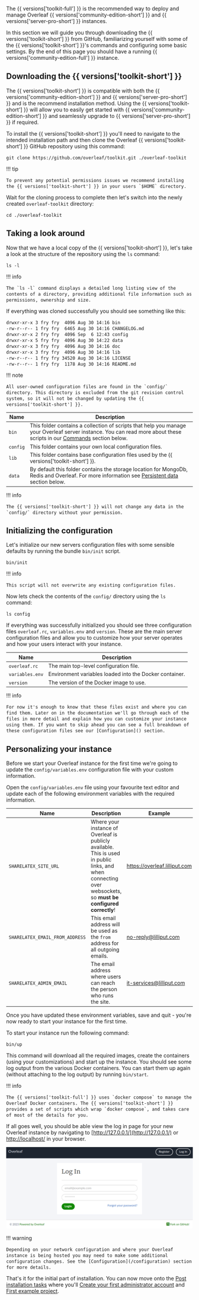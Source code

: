 

The {{ versions['toolkit-full'] }} is the recommended way to deploy and manage Overleaf {{ versions['community-edition-short'] }} and {{ versions['server-pro-short'] }} instances. 

In this section we will guide you through downloading the {{ versions['toolkit-short'] }} from GitHub, familiarizing yourself with some of the {{ versions['toolkit-short'] }}'s commands and configuring some basic settings. By the end of this page you should have a running {{ versions['community-edition-full'] }} instance.

## Downloading the {{ versions['toolkit-short'] }}

The {{ versions['toolkit-short'] }} is compatible with both the {{ versions['community-edition-short'] }} and {{ versions['server-pro-short'] }} and is the recommend installation method. Using the {{ versions['toolkit-short'] }} will allow you to easily get started with {{ versions['community-edition-short'] }} and seamlessly upgrade to {{ versions['server-pro-short'] }} if required.

To install the {{ versions['toolkit-short'] }} you'll need to navigate to the intended installation path and then clone the Overleaf {{ versions['toolkit-short'] }} GitHub repository using this command:

```
git clone https://github.com/overleaf/toolkit.git ./overleaf-toolkit
```

!!! tip

    To prevent any potential permissions issues we recommend installing the {{ versions['toolkit-short'] }} in your users `$HOME` directory.

Wait for the cloning process to complete then let's switch into the newly created `overleaf-toolkit` directory:

```
cd ./overleaf-toolkit
```

## Taking a look around

Now that we have a local copy of the {{ versions['toolkit-short'] }}, let's take a look at the structure of the repository using the `ls` command:

```
ls -l
```

!!! info

    The `ls -l` command displays a detailed long listing view of the contents of a directory, providing additional file information such as permissions, ownership and size.

If everything was cloned successfully you should see something like this:

```
drwxr-xr-x 3 fry fry  4096 Aug 30 14:16 bin
-rw-r--r-- 1 fry fry  6465 Aug 30 14:16 CHANGELOG.md
drwxr-xr-x 2 fry fry  4096 Sep  6 12:43 config
drwxr-xr-x 5 fry fry  4096 Aug 30 14:22 data
drwxr-xr-x 3 fry fry  4096 Aug 30 14:16 doc
drwxr-xr-x 3 fry fry  4096 Aug 30 14:16 lib
-rw-r--r-- 1 fry fry 34520 Aug 30 14:16 LICENSE
-rw-r--r-- 1 fry fry  1178 Aug 30 14:16 README.md
```

!!! note

    All user-owned configuration files are found in the `config/` directory. This directory is excluded from the git revision control system, so it will not be changed by updating the {{ versions['toolkit-short'] }}. 

| Name | Description | 
| --------------- | --------------- |   
| `bin` | This folder contains a collection of scripts that help you manage your Overleaf server instance. You can read more about these scripts in our [Commands]() section below.| 
| `config` | This folder contains your own local configuration files. | 
| `lib` | This folder contains base configuration files used by the {{ versions['toolkit-short'] }}. | 
| `data` | By default this folder contains the storage location for MongoDb, Redis and Overleaf. For more information see [Persistent data](https://github.com/overleaf/toolkit/blob/master/doc/persistent-data.md) section below. | 

!!! info

    The {{ versions['toolkit-short'] }} will not change any data in the `config/` directory without your permission.

## Initializing the configuration

Let's initialize our new servers configuration files with some sensible defaults by running the bundle `bin/init` script. 

```
bin/init
```

!!! info

    This script will not overwrite any existing configuration files.

Now lets check the contents of the `config/` directory using the `ls` command:

```
ls config
```
If everything was successfully initialized you should see three configuration files `overleaf.rc`,  `variables.env` and `version`. These are the main server configuration files and allow you to customize how your server operates and how your users interact with your instance.

| Name | Description | 
| ---- | ----------- |   
| `overleaf.rc` | The main top-level configuration file. | 
| `variables.env` | Environment variables loaded into the Docker container. | 
| `version` | The version of the Docker image to use. | 

!!! info

    For now it's enough to know that these files exist and where you can find them. Later on in the documentation we'll go through each of the files in more detail and explain how you can customize your instance using them. If you want to skip ahead you can see a full breakdown of these configuration files see our [Configuration]() section.

## Personalizing your instance

Before we start your Overleaf instance for the first time we're going to update the `config/variables.env` configuration file with your custom information.

Open the `config/variables.env` file using your favourite text editor and update each of the following environment variables with the required information.

| Name | Description | Example |
| ---- | ----------- | ------- |
| `SHARELATEX_SITE_URL` | Where your instance of Overleaf is publicly available. This is used in public links, and when connecting over websockets, so **must be configured correctly**! | https://overleaf.lilliput.com
| `SHARELATEX_EMAIL_FROM_ADDRESS` | This email address will be used as the `from` address for all outgoing emails. | no-reply@lilliput.com
| `SHARELATEX_ADMIN_EMAIL` | The email address where users can reach the person who runs the site. | it-services@lilliput.com

Once you have updated these environment variables, save and quit - you're now ready to start your instance for the first time.

To start your instance run the following command:

```
bin/up
```

This command will download all the required images, create the containers (using your customizations) and start up the instance. You should see some log output from the various Docker containers. You can start them up again (without attaching to the log output) by running `bin/start`.

!!! info

    The {{ versions['toolkit-full'] }} uses `docker compose` to manage the Overleaf Docker containers. The {{ versions['toolkit-short'] }} provides a set of scripts which wrap `docker compose`, and takes care of most of the details for you.

If all goes well, you should be able view the log in page for your new Overleaf instance by navigating to [http://127.0.0.1/](http://127.0.0.1/) or [http://localhost/](http://localhost/) in your browser.

![An image of the Overleaf login screen with username and password fields, a 'Login' button and a 'Forgot your password?' link.](../assets/log-in-page.png "Overleaf log in page")

!!! warning

    Depending on your network configuration and where your Overleaf instance is being hosted you may need to make some additional configuration changes. See the [Configuration](/configuration) section for more details.

That's it for the initial part of installation. You can now move onto the [Post installation tasks](/installation/post-installation-tasks/) where you'll [Create your first administrator account](/installation/post-installation-tasks/#creating-your-first-administrator-account) and [First example project](/installation/post-installation-tasks/#creating-your-first-example-project).